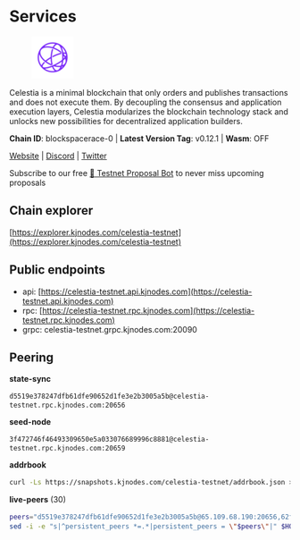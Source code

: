 # Services

<figure><img src="https://raw.githubusercontent.com/kj89/cosmos-images/main/logos/celestia.png" alt=""><figcaption></figcaption></figure>

Celestia is a minimal blockchain that only orders and publishes transactions and  does not execute them. By decoupling the consensus and application execution layers,  Celestia modularizes the blockchain technology stack and unlocks new possibilities  for decentralized application builders.

**Chain ID**: blockspacerace-0 | **Latest Version Tag**: v0.12.1 | **Wasm**: OFF

[Website](https://celestia.org) | [Discord](https://discord.gg/celestiacommunity) | [Twitter](https://twitter.com/CelestiaOrg)



Subscribe to our free [🤖 Testnet Proposal Bot](https://t.me/kjnodes_testnet_proposal_bot) to never miss upcoming proposals


## Chain explorer
[https://explorer.kjnodes.com/celestia-testnet](https://explorer.kjnodes.com/celestia-testnet)

## Public endpoints

* api: [https://celestia-testnet.api.kjnodes.com](https://celestia-testnet.api.kjnodes.com)
* rpc: [https://celestia-testnet.rpc.kjnodes.com](https://celestia-testnet.rpc.kjnodes.com)
* grpc: celestia-testnet.grpc.kjnodes.com:20090

## Peering

**state-sync**

```text
d5519e378247dfb61dfe90652d1fe3e2b3005a5b@celestia-testnet.rpc.kjnodes.com:20656
```

**seed-node**

```text
3f472746f46493309650e5a033076689996c8881@celestia-testnet.rpc.kjnodes.com:20659
```

**addrbook**
```bash
curl -Ls https://snapshots.kjnodes.com/celestia-testnet/addrbook.json > $HOME/.celestia-app/config/addrbook.json
```

**live-peers** (30)
```bash
peers="d5519e378247dfb61dfe90652d1fe3e2b3005a5b@65.109.68.190:20656,62f6abc162db99389f13a1cdf1abaeb6efb647a7@35.210.78.75:26656,a20a5f47307049619d2fe689f3c33f1f7ab9470c@162.55.245.144:2130,e85b086d236a2c9a4d285e6d44126bb6fc6a1555@131.153.158.209:26656,d3c0e1867ba635328dc019f1464acf1903f446a5@13.208.144.128:16656,0aaea869d3c651143114f8e9529da72e40fe0828@46.4.5.45:11656,7a89c8c63ee0a305d236eabb435ea54f1c08d3dd@125.143.190.194:17002,5fa6853eb52bc3a5ff1fe56b988515d16644819a@65.21.232.33:2000,a1a3fa715c6bc4257613cfbdec06e7d9a0e1edee@65.108.134.175:26656,6c73374cb78a543e2dd3eb218c29386392da2cf5@35.210.99.77:26656,e2aa8686a4b947fef3e14eb6b6106c180edb646a@109.205.181.63:26656,105fc5cb9aa3a4c83bcc238e487b64116333800d@212.90.121.74:26656,3ef426538e3b8bfa274aa9a442583bbbda71942f@185.144.99.12:26656,256897ad4c3888009256fa0dbd41949a882fe9d7@38.242.246.25:26656,3602bfcd427d77dee80f287c9a7318fb2626890d@194.163.150.84:26656,9df27099090e78f6091193c29a77d7858f59ec31@31.220.73.124:26656,60265d9737ffaae69ee9940cd3ad44a47a7b5bab@161.97.148.199:26656,afa8e3de3c304db0fae0113428c1747081df35a2@194.163.134.232:26656,ac1e585064da1976680820fdd7f4adbdba436531@89.116.31.113:26656,fc7aa57ff8e73fa1ed4dfa378f1c698ca029931b@38.242.143.102:26656,4a198b31a0f348a9f74f0a085bde574e55844ec4@89.116.31.123:26656,b861e12c6d005f424dcb787865ea22ff7de4c1c3@194.163.169.224:26656,c2c0ef31ed6d917dd675bd3599337235cd855e19@75.119.136.249:26656,9497e0c783d5cb9b18f6addfcf2f25cdc4d5d1a2@148.113.153.79:36656,10c84789386c2ee3aacd8e09f04b78fac14fb3d7@209.126.86.119:26656,92e7087b3dec79fb2b8105e5a61935d28927d511@45.83.104.218:2000,de36dc2bc32ecaacafb213d173f6218f93ebb306@144.76.105.14:26656,60e771182358034b4ce475b7a0d8d48734aa9dc8@85.190.134.34:26656,af66f28f19f747bd2b5a18d91d143dc8e035f86a@47.147.226.228:52656,6fbb911f2d20d86a77ecb8b8e95f6e80cfb62548@144.76.236.211:26656"
sed -i -e "s|^persistent_peers *=.*|persistent_peers = \"$peers\"|" $HOME/.celestia-app/config/config.toml
```
